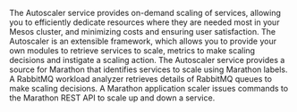 The Autoscaler service provides on-demand scaling of services, allowing you to efficiently dedicate resources where they are needed most in
your Mesos cluster, and minimizing costs and ensuring user satisfaction. The Autoscaler is an extensible framework, which allows you to provide
your own modules to retrieve services to scale, metrics to make scaling decisions and instigate a scaling action. The Autoscaler service provides
a source for Marathon that identifies services to scale using Marathon labels. A RabbitMQ workload analyzer retrieves details of RabbitMQ
queues to make scaling decisions. A Marathon application scaler issues commands to the Marathon REST API to scale up and down a service.